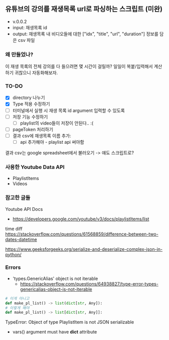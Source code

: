 ## 유튜브의 강의를 재생목록 url로 파싱하는 스크립트 (미완)
- v.0.0.2
- input: 재생목록 id
- output: 재생목록 내 비디오들에 대한 ["idx", "title", "url", "duration"] 정보를 담은 csv 파일

### 왜 만들었나?
이 재생 목록의 전체 강의를 다 들으려면 몇 시간이 걸릴까?
일일이 복붙/입력해서 계산하기 귀찮으니 자동화해보자.

### TO-DO
- [x] directory 나누기
- [x] Type 적용 수정하기
- [ ] 터미널에서 실행 시 재생 목록 id argument 입력할 수 있도록
- [ ] 저장 기능 수정하기
  - [ ] playlist의 video들이 저장이 안된다.. :(
- [ ] pageToken 처리하기
- [ ] 결과 csv에 재생목록 이름 추가:
  - [ ] api 추가해야 - playlist api 써야함

결과 csv는 google spreadsheet에서 불러오기
-> 얘도 스크립트로?


### 사용한 Youtube Data API
- PlaylistItems
- Videos


### 참고한 글들
Youtube API Docs
- https://developers.google.com/youtube/v3/docs/playlistItems/list


time diff   
https://stackoverflow.com/questions/61568859/difference-between-two-dates-datetime

https://www.geeksforgeeks.org/serialize-and-deserialize-complex-json-in-python/


### Errors
- 'types.GenericAlias' object is not iterable
  - https://stackoverflow.com/questions/64938827/type-error-types-genericalias-object-is-not-iterable
```py
# 이게 아니고
def make_pl_list() -> list(dict[str, Any]):
# 이렇게 해야
def make_pl_list() -> list[dict[str, Any]]:
```

TypeError: Object of type PlaylistItem is not JSON serializable
- vars() argument must have __dict__ attribute